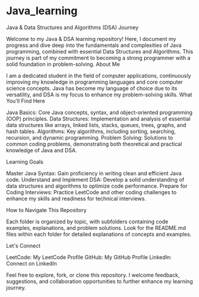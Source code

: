 # Java_learning

Java & Data Structures and Algorithms (DSA) Journey

Welcome to my Java & DSA learning repository! Here, I document my progress and dive deep into the fundamentals and complexities of Java programming, combined with essential Data Structures and Algorithms. This journey is part of my commitment to becoming a strong programmer with a solid foundation in problem-solving.
About Me

I am a dedicated student in the field of computer applications, continuously improving my knowledge in programming languages and core computer science concepts. Java has become my language of choice due to its versatility, and DSA is my focus to enhance my problem-solving skills.
What You'll Find Here

Java Basics: Core Java concepts, syntax, and object-oriented programming (OOP) principles.
Data Structures: Implementation and analysis of essential data structures like arrays, linked lists, stacks, queues, trees, graphs, and hash tables.
Algorithms: Key algorithms, including sorting, searching, recursion, and dynamic programming.
Problem Solving: Solutions to common coding problems, demonstrating both theoretical and practical knowledge of Java and DSA.

Learning Goals

Master Java Syntax: Gain proficiency in writing clean and efficient Java code.
Understand and Implement DSA: Develop a solid understanding of data structures and algorithms to optimize code performance.
Prepare for Coding Interviews: Practice LeetCode and other coding challenges to enhance my skills and readiness for technical interviews.

How to Navigate This Repository

Each folder is organized by topic, with subfolders containing code examples, explanations, and problem solutions.
Look for the README.md files within each folder for detailed explanations of concepts and examples.

Let's Connect

LeetCode: My LeetCode Profile
GitHub: My GitHub Profile
LinkedIn: Connect on LinkedIn

Feel free to explore, fork, or clone this repository. I welcome feedback, suggestions, and collaboration opportunities to further enhance my learning journey.
